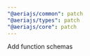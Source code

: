 ```yaml
---
"@aeriajs/common": patch
"@aeriajs/types": patch
"@aeriajs/core": patch
---
```


Add function schemas
